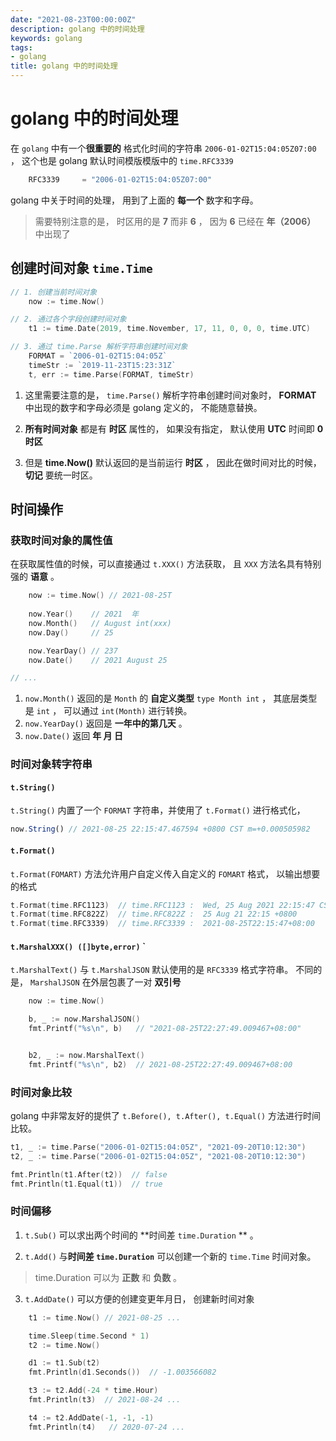 ```yaml
---
date: "2021-08-23T00:00:00Z"
description: golang 中的时间处理
keywords: golang
tags:
- golang
title: golang 中的时间处理
---
```




# golang 中的时间处理



在 `golang` 中有一个**很重要的** 格式化时间的字符串 `2006-01-02T15:04:05Z07:00` ， 这个也是 golang 默认时间模版模版中的 `time.RFC3339`

```go
	RFC3339     = "2006-01-02T15:04:05Z07:00"
```

golang 中关于时间的处理， 用到了上面的 **每一个** 数字和字母。 

>  需要特别注意的是， 时区用的是 **7** 而非 **6** ， 因为 **6** 已经在 **年（2006）** 中出现了



## 创建时间对象 `time.Time`



```go
// 1. 创建当前时间对象
	now := time.Now()

// 2. 通过各个字段创建时间对象
	t1 := time.Date(2019, time.November, 17, 11, 0, 0, 0, time.UTC)

// 3. 通过 time.Parse 解析字符串创建时间对象
	FORMAT = `2006-01-02T15:04:05Z`
	timeStr := `2019-11-23T15:23:31Z`
	t, err := time.Parse(FORMAT, timeStr)
```

1. 这里需要注意的是， `time.Parse()` 解析字符串创建时间对象时， **FORMAT** 中出现的数字和字母必须是 golang 定义的， 不能随意替换。

2. **所有时间对象** 都是有 **时区** 属性的， 如果没有指定， 默认使用 **UTC** 时间即 **0 时区**
3. 但是 **time.Now()** 默认返回的是当前运行 **时区** ， 因此在做时间对比的时候， **切记** 要统一时区。





## 时间操作



### 获取时间对象的属性值

在获取属性值的时候，可以直接通过 `t.XXX()` 方法获取， 且 `XXX` 方法名具有特别强的 **语意** 。

```go
	now := time.Now() // 2021-08-25T
	
	now.Year()    // 2021  年
	now.Month()   // August int(xxx)
	now.Day()     // 25

	now.YearDay() // 237
	now.Date()    // 2021 August 25

// ...
```

1. `now.Month()` 返回的是 `Month` 的 **自定义类型** `type Month int` ， 其底层类型是 `int` ， 可以通过 `int(Month)` 进行转换。
2. `now.YearDay()` 返回是 **一年中的第几天** 。
3. `now.Date()` 返回 **年 月 日** 



### 时间对象转字符串



#### `t.String()`

`t.String()` 内置了一个 `FORMAT` 字符串，并使用了 `t.Format()` 进行格式化， 

```ts
now.String() // 2021-08-25 22:15:47.467594 +0800 CST m=+0.000505982
```



#### `t.Format()`

`t.Format(FOMART)` 方法允许用户自定义传入自定义的 `FOMART` 格式， 以输出想要的格式

```go
t.Format(time.RFC1123)  // time.RFC1123 :  Wed, 25 Aug 2021 22:15:47 CST
t.Format(time.RFC822Z)  // time.RFC822Z :  25 Aug 21 22:15 +0800
t.Format(time.RFC3339)  // time.RFC3339 :  2021-08-25T22:15:47+08:00
```



#### `t.MarshalXXX() ([]byte,error)` `

`t.MarshalText()` 与 `t.MarshalJSON` 默认使用的是 `RFC3339` 格式字符串。 不同的是， `MarshalJSON` 在外层包裹了一对 **双引号** 

```go
	now := time.Now()

	b, _ := now.MarshalJSON()
	fmt.Printf("%s\n", b)   // "2021-08-25T22:27:49.009467+08:00"


	b2, _ := now.MarshalText()
	fmt.Printf("%s\n", b2)  // 2021-08-25T22:27:49.009467+08:00

```



### 时间对象比较

golang 中非常友好的提供了 `t.Before(), t.After(), t.Equal()` 方法进行时间比较。

```go
t1, _ := time.Parse("2006-01-02T15:04:05Z", "2021-09-20T10:12:30")
t2, _ := time.Parse("2006-01-02T15:04:05Z", "2021-08-20T10:12:30")

fmt.Println(t1.After(t2))  // false
fmt.Println(t1.Equal(t1))  // true
```



### 时间偏移

1. `t.Sub()` 可以求出两个时间的 **时间差 `time.Duration` ** 。

2. `t.Add()` 与**时间差 `time.Duration`** 可以创建一个新的 `time.Time` 时间对象。

> time.Duration 可以为 **正数** 和 **负数** 。

3. `t.AddDate()` 可以方便的创建变更年月日， 创建新时间对象

```go
	t1 := time.Now() // 2021-08-25 ...

	time.Sleep(time.Second * 1)
	t2 := time.Now()

	d1 := t1.Sub(t2)
	fmt.Println(d1.Seconds())  // -1.003566082

	t3 := t2.Add(-24 * time.Hour)  
	fmt.Println(t3)  // 2021-08-24 ...

	t4 := t2.AddDate(-1, -1, -1)
	fmt.Println(t4)   // 2020-07-24 ...
```

